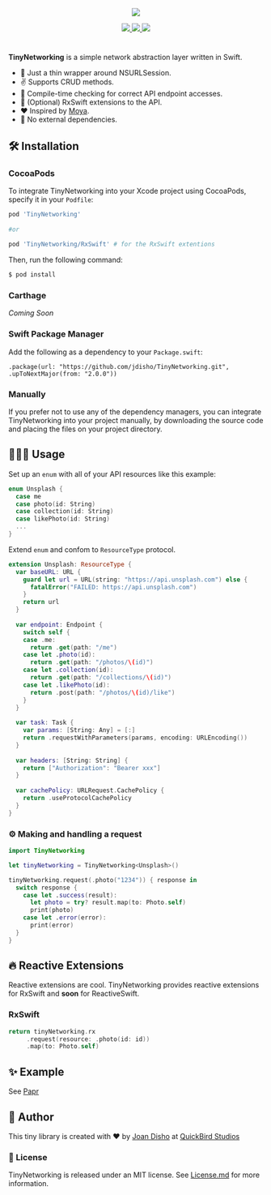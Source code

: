 <p align="center">
  <img src="https://github.com/jdisho/TinyNetworking/blob/master/Images/tinynetworking-logo.png">
</p>

<p align="center">
  <a href="https://github.com/jdisho/TinyNetworking">
        <img src="https://img.shields.io/cocoapods/p/TinyNetworking.svg?style=flat" />
  </a>
  <a href="https://swift.org">
        <img src="https://img.shields.io/badge/Swift-4.2-orange.svg" />
  </a>
  <a href="https://cocoapods.org/pods/TinyNetworking">
        <img src="https://img.shields.io/cocoapods/v/TinyNetworking.svg" />
  </a>
 
</p>

#
**TinyNetworking** is a simple network abstraction layer written in Swift.

- 🌯 Just a thin wrapper around NSURLSession.
- ✌️ Supports CRUD methods.
- 🚦 Compile-time checking for correct API endpoint accesses.
- 🐍 (Optional) RxSwift extensions to the API.
- ❤️ Inspired by [Moya](https://github.com/Moya/Moya).
- 🎉 No external dependencies. 

## 🛠 Installation

### CocoaPods

To integrate TinyNetworking into your Xcode project using CocoaPods, specify it in your `Podfile`:

```ruby
pod 'TinyNetworking'
    
#or
    
pod 'TinyNetworking/RxSwift' # for the RxSwift extentions
```

Then, run the following command:

```bash
$ pod install
```
### Carthage 
*Coming Soon*

### Swift Package Manager 

Add the following as a dependency to your `Package.swift`:

 `.package(url: "https://github.com/jdisho/TinyNetworking.git", .upToNextMajor(from: "2.0.0"))`

### Manually

If you prefer not to use any of the dependency managers, you can integrate TinyNetworking into your project manually, by downloading the source code and placing the files on your project directory.

## 👨🏻‍💻 Usage
Set up an `enum` with all of your API resources like this example:

```swift
enum Unsplash {
  case me
  case photo(id: String)
  case collection(id: String)
  case likePhoto(id: String)
  ...
}
```

Extend `enum` and confom to `ResourceType` protocol.

```swift
extension Unsplash: ResourceType {
  var baseURL: URL {
    guard let url = URL(string: "https://api.unsplash.com") else {
      fatalError("FAILED: https://api.unsplash.com")
    }
    return url
  }
  
  var endpoint: Endpoint {
    switch self {
    case .me:
      return .get(path: "/me")
    case let .photo(id):
      return .get(path: "/photos/\(id)")
    case let .collection(id):
      return .get(path: "/collections/\(id)")
    case let .likePhoto(id):
      return .post(path: "/photos/\(id)/like")
    }
  }
 
  var task: Task {
    var params: [String: Any] = [:]
    return .requestWithParameters(params, encoding: URLEncoding())
  }
  
  var headers: [String: String] {
    return ["Authorization": "Bearer xxx"]
  }
  
  var cachePolicy: URLRequest.CachePolicy {
    return .useProtocolCachePolicy
  }
}
```

### ⚙️ Making and handling a request

```swift
import TinyNetworking

let tinyNetworking = TinyNetworking<Unsplash>()

tinyNetworking.request(.photo("1234")) { response in
  switch response {
    case let .success(result):
      let photo = try? result.map(to: Photo.self)
      print(photo)
    case let .error(error):
      print(error)
  }
}
```

## 🔥 Reactive Extensions
Reactive extensions are cool. TinyNetworking provides reactive extensions for RxSwift and **soon** for ReactiveSwift.

### RxSwift
```swift
return tinyNetworking.rx
     .request(resource: .photo(id: id))
     .map(to: Photo.self)
```
## ✨ Example
See [Papr](https://github.com/jdisho/Papr/tree/papr-tinyNetworking-version)

## 🐨 Author
This tiny library is created with ❤️ by [Joan Disho](https://twitter.com/_disho) at [QuickBird Studios](www.quickbirdstudios.com)

### 📃 License

TinyNetworking is released under an MIT license. See [License.md](https://github.com/jdisho/TinyNetworking/blob/master/LICENSE) for more information.
